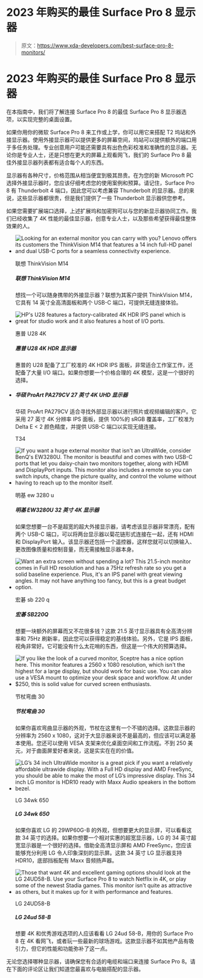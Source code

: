 # 2023 年购买的最佳 Surface Pro 8 显示器

> 原文：<https://www.xda-developers.com/best-surface-pro-8-monitors/>

# 2023 年购买的最佳 Surface Pro 8 显示器

在本指南中，我们将了解连接 Surface Pro 8 的最佳 Surface Pro 8 显示器选项，以实现完整的桌面设置。

如果你用你的微软 Surface Pro 8 来工作或上学，你可以用它来搭配 T2 坞站和外接显示器。使用外接显示器可以提供更多的屏幕空间，坞站可以提供额外的端口用于多任务处理。专业创意用户可能还需要具有出色色彩校准和准确性的显示器。无论你是专业人士，还是只想在更大的屏幕上观看网飞，我们的 Surface Pro 8 最佳外接显示器列表都有适合每个人的东西。

显示器有各种尺寸，价格范围从相当便宜到极其昂贵。在为您的新 Microsoft PC 选择外接显示器时，您应该仔细考虑您的使用案例和预算。请记住，Surface Pro 8 有 Thunderbolt 4 端口，因此您可以考虑兼容 Thunderbolt 的显示器。总的来说，这些显示器都很贵，但是我们提供了一些 Thunderbolt 显示器供您参考。

如果您需要扩展端口选择，上述扩展坞和加密狗可以与您的新显示器协同工作。我们已经收集了 4K 性能的最佳显示器，创意专业人士，以及那些希望获得最佳整体效果的人。

*   <picture>![Looking for an external monitor you can carry with you? Lenovo offers its customers the ThinkVision M14 that features a 14 inch full-HD panel and dual USB-C ports for a seamless connectivity experience.](img/03146afdcb9eb39a23de56f1f6001ab7.png)</picture>

    联想 ThinkVision M14

    ##### 联想 ThinkVision M14

    想找一个可以随身携带的外接显示器？联想为其客户提供 ThinkVision M14，它具有 14 英寸全高清面板和两个 USB-C 端口，可提供无缝连接体验。

*   <picture>![HP's U28 features a factory-calibrated 4K HDR IPS panel which is great for studio work and it also features a host of I/O ports.](img/2b74fc077f2bb4b0c00030029780132a.png)</picture>

    惠普 U28 4K

    ##### 惠普 U28 4K HDR 显示器

    惠普的 U28 配备了工厂校准的 4K HDR IPS 面板，非常适合工作室工作，还配备了大量 I/O 端口。如果你想要一个价格合理的 4K 模型，这是一个很好的选择。

*   ##### 华硕 ProArt PA279CV 27 英寸 4K UHD 显示器

    华硕 ProArt PA279CV 适合寻找外部显示器以进行照片或视频编辑的客户。它采用 27 英寸 4K 分辨率 IPS 面板，提供 100%的 sRGB 覆盖率，工厂校准为 Delta E < 2 颜色精度，并提供 USB-C 端口以实现无缝连接。

    T34
*   <picture>![If you want a huge external monitor that isn't an UltraWide, consider BenQ's EW3280U. The monitor is beautiful and comes with two USB-C ports that let you daisy-chain two monitors together, along with HDMI and DisplayPort inputs. This monitor also includes a remote so you can switch inputs, change the picture quality, and control the volume without having to reach up to the monitor itself.](img/314eaa89e327f72ae12304c757e148cb.png)</picture>

    明基 ew 3280 u

    ##### 明基 EW3280U 32 英寸 4K 显示器

    如果您想要一台不是超宽的超大外接显示器，请考虑该显示器非常漂亮，配有两个 USB-C 端口，可以将两台显示器以菊花链形式连接在一起，还有 HDMI 和 DisplayPort 输入。该显示器还包括一个遥控器，这样您就可以切换输入、更改图像质量和控制音量，而无需接触显示器本身。

*   <picture>![Want an extra screen without spending a lot? This 21.5-inch monitor comes in Full HD resolution and has a 75Hz refresh rate so you get a solid baseline experience. Plus, it's an IPS panel with great viewing angles. It may not have anything too fancy, but this is a great budget option.](img/2fbf484db42697c15989f0a5cc74643b.png)</picture>

    宏碁 sb 220 q

    ##### 宏碁 SB220Q

    想要一块额外的屏幕而又不花很多钱？这款 21.5 英寸显示器具有全高清分辨率和 75Hz 刷新率，因此您可以获得稳定的基线体验。另外，它是 IPS 面板，视角非常好。它可能没有什么太花哨的东西，但这是一个伟大的预算选择。

*   <picture>![If you like the look of a curved monitor, Sceptre has a nice option here. This monitor features a 2560 x 1080 resolution, which isn't the highest for a large display, but should work for basic use. You can also use a VESA mount to optimize your desk space and workflow. At under $250, this is solid value for curved screen enthusiasts.](img/f2ddd773bea2b7b0e65f3c667f5aca7a.png)</picture>

    节杖弯曲 30

    ##### 节杖弯曲 30

    如果你喜欢弯曲显示器的外观，节杖在这里有一个不错的选择。这款显示器的分辨率为 2560 x 1080，这对于大显示器来说不是最高的，但应该可以满足基本使用。您还可以使用 VESA 支架来优化桌面空间和工作流程。不到 250 美元，对于曲面屏爱好者来说，这是实实在在的价值。

*   <picture>![LG’s 34 inch UltraWide monitor is a great pick if you want a relatively affordable ultrawide display. With a Full HD display and AMD FreeSync, you should be able to make the most of LG’s impressive display. This 34 inch LG monitor is HDR10 ready with Maxx Audio speakers in the bottom bezel.](img/eb519e9fad44ac205aae354ee3e642bc.png)</picture>

    LG 34wk 650

    ##### LG 34wk 650

    如果你喜欢 LG 的 29WP60G-B 的外观，但想要更大的显示屏，可以看看这款 34 英寸的选择。如果你想要一个相对实惠的超宽显示器，LG 的 34 英寸超宽显示器是一个很好的选择。借助全高清显示屏和 AMD FreeSync，您应该能够充分利用 LG 令人印象深刻的显示屏。这款 34 英寸 LG 显示器支持 HDR10，底部挡板配有 Maxx 音频扬声器。

*   <picture>![Those that want 4K and excellent gaming options should look at the LG 24UD58-B. Use your Surface Pro 8 to watch Netflix in 4K, or play some of the newest Stadia games. This monitor isn't quite as attractive as others, but it makes up for it with performance and features.](img/55f451b00557235393c26ee801300a71.png)</picture>

    LG 24UD58-B

    ##### LG 24ud 58-B

    想要 4K 和优秀游戏选项的人应该看看 LG 24ud 58-B，用你的 Surface Pro 8 在 4K 看网飞，或者玩一些最新的球场游戏。这款显示器不如其他产品有吸引力，但它的性能和功能弥补了这一点。

无论您选择哪种显示器，请确保您有合适的电缆和端口来连接 Surface Pro 8。请在下面的评论区让我们知道您最喜欢与电脑搭配的显示器。